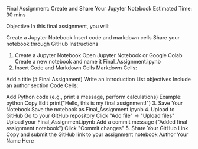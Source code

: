 Final Assignment: Create and Share Your Jupyter Notebook
Estimated Time: 30 mins

Objective
In this final assignment, you will:

Create a Jupyter Notebook
Insert code and markdown cells
Share your notebook through GitHub
Instructions
1. Create a Jupyter Notebook
Open Jupyter Notebook or Google Colab
Create a new notebook and name it Final_Assignment.ipynb
2. Insert Code and Markdown Cells
Markdown Cells:

Add a title (# Final Assignment)
Write an introduction
List objectives
Include an author section
Code Cells:

Add Python code (e.g., print a message, perform calculations)
Example:
python
Copy
Edit
print("Hello, this is my final assignment!")
3. Save Your Notebook
Save the notebook as Final_Assignment.ipynb
4. Upload to GitHub
Go to your GitHub repository
Click "Add file" → "Upload files"
Upload your Final_Assignment.ipynb
Add a commit message ("Added final assignment notebook")
Click "Commit changes"
5. Share Your GitHub Link
Copy and submit the GitHub link to your assignment notebook
Author
Your Name Here
